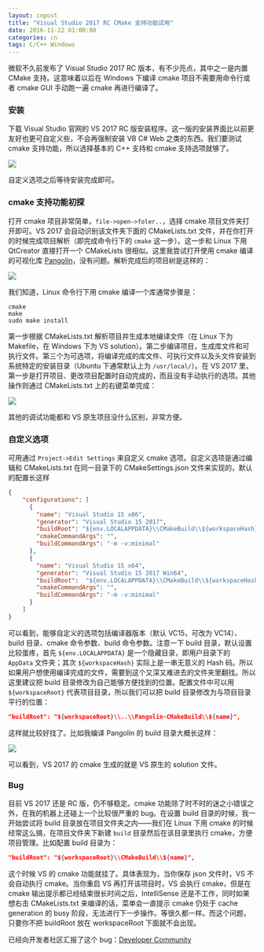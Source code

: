 ```yaml
---
layout: cnpost
title: "Visual Studio 2017 RC CMake 支持功能试用"
date: 2016-11-22 01:00:00
categories: cn
tags: C/C++ Windows
---
```


微软不久前发布了 Visual Studio 2017 RC 版本，有不少亮点，其中之一是内置 CMake 支持。这意味着以后在 Windows 下编译 cmake 项目不需要用命令行或者 cmake GUI 手动跑一遍 cmake 再进行编译了。

### 安装

下载 Visual Studio 官网的 VS 2017 RC 版安装程序。这一版的安装界面比以前更友好也更可自定义些，不会再强制安装 VB C# Web 之类的东西。我们要测试 cmake 支持功能，所以选择基本的 C++ 支持和 cmake 支持选项就够了。

![](https://www.visualstudio.com/en-us/news/releasenotes/media/willow1.png)

自定义选项之后等待安装完成即可。

### cmake 支持功能初探

打开 cmake 项目非常简单，`file->open->foler..`，选择 cmake 项目文件夹打开即可。VS 2017 会自动识别该文件夹下面的 CMakeLists.txt 文件，并在你打开的时候完成项目解析（即完成命令行下的 `cmake` 这一步）。这一步和 Linux 下用 QtCreator 直接打开一个 CMakeLists 很相似。这里我尝试打开使用 cmake 编译的可视化库 [Pangolin](https://github.com/stevenlovegrove/Pangolin)，没有问题。解析完成后的项目树是这样的：

![](/images/vs_cmake_tree.png)

我们知道，Linux 命令行下用 cmake 编译一个库通常步骤是：

```
cmake 
make 
sudo make install
```

第一步根据 CMakeLists.txt 解析项目并生成本地编译文件（在 Linux 下为 Makefile，在 Windows 下为 VS solution）。第二步编译项目，生成库文件和可执行文件。第三个为可选项，将编译完成的库文件、可执行文件以及头文件安装到系统特定的安装目录（Ubuntu 下通常默认上为 `/usr/local/`）。在 VS 2017 里，第一步是打开项目、更改项目配置时自动完成的，而且没有手动执行的选项。其他操作则通过 CMakeLists.txt 上的右键菜单完成：

![](/images/vs_cmake_rightclick.png)

其他的调试功能都和 VS 原生项目没什么区别，非常方便。

### 自定义选项

可用通过 `Project->Edit Settings` 来自定义 cmake 选项。自定义选项是通过编辑和 CMakeLists.txt 在同一目录下的 CMakeSettings.json 文件来实现的，默认的配置长这样

```json
{
    "configurations": [
      {
        "name": "Visual Studio 15 x86",
        "generator": "Visual Studio 15 2017",
        "buildRoot": "${env.LOCALAPPDATA}\\CMakeBuild\\${workspaceHash}\\build\\${name}",
        "cmakeCommandArgs": "",
        "buildCommandArgs": "-m -v:minimal"
      },
      {
        "name": "Visual Studio 15 x64",
        "generator": "Visual Studio 15 2017 Win64",
        "buildRoot":  "${env.LOCALAPPDATA}\\CMakeBuild\\${workspaceHash}\\build\\${name}",
        "cmakeCommandArgs": "",
        "buildCommandArgs": "-m -v:minimal"
      }
    ]
}
```

可以看到，能够自定义的选项包括编译器版本（默认 VC15，可改为 VC14）、build 目录、cmake 命令参数、build 命令参数。注意一下 build 目录，默认设置比较蛋疼，首先 `${env.LOCALAPPDATA}` 是一个隐藏目录，即用户目录下的 `AppData` 文件夹；其次 `${workspaceHash}` 实际上是一串无意义的 Hash 码。所以如果用户想使用编译完成的文件，需要到这个又深又难进去的文件夹里翻找。所以这里建议把 build 目录修改为自己能够方便找到的位置。配置文件中可以用 `${workspaceRoot}` 代表项目目录，所以我们可以把 build 目录修改为与项目目录平行的位置：

```json
"buildRoot": "${workspaceRoot}\\..\\Pangolin-CMakeBuild\\${name}",
```

这样就比较好找了。比如我编译 Pangolin 的 build 目录大概长这样：

![](/images/vs_cmake_builddir.png)

可以看到，VS 2017 的 cmake 生成的就是 VS 原生的 solution 文件。

### Bug

目前 VS 2017 还是 RC 版，仍不够稳定。cmake 功能除了时不时的迷之小错误之外，在我的机器上还碰上一个比较很严重的 bug。在设置 build 目录的时候，我一开始尝试将 build 目录放在项目文件夹之内——我们在 Linux 下用 cmake 的时候经常这么搞，在项目文件夹下新建 `build` 目录然后在该目录里执行 cmake，方便项目管理。比如配置 build 目录为：

```json
"buildRoot": "${workspaceRoot}\\CMakeBuild\\${name}",
```

这个时候 VS 的 cmake 功能就挂了。具体表现为，当你保存 json 文件时，VS 不会自动执行 cmake。当你重启 VS 再打开该项目时，VS 会执行 cmake，但是在 cmake 输出提示都已经结束很长时间之后，IntelliSense 还是不工作，同时如果想右击 CMakeLists.txt 来编译的话，菜单会一直提示 cmake 仍处于 cache generation 的 busy 阶段，无法进行下一步操作。等很久都一样。而这个问题，只要你不把 buildRoot 放在 workspaceRoot 下面就不会出现。

已经向开发者社区汇报了这个 bug：[Developer Community](https://developercommunity.visualstudio.com/content/problem/3850/cmake-support-customized-buildroot-inside-workspac.html)